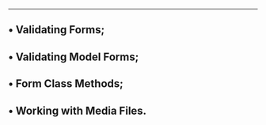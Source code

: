 ----------------------------------------------------------
• Validating Forms;
----------------------------------------------------------
• Validating Model Forms;
----------------------------------------------------------
• Form Class Methods;
----------------------------------------------------------
• Working with Media Files.
----------------------------------------------------------
